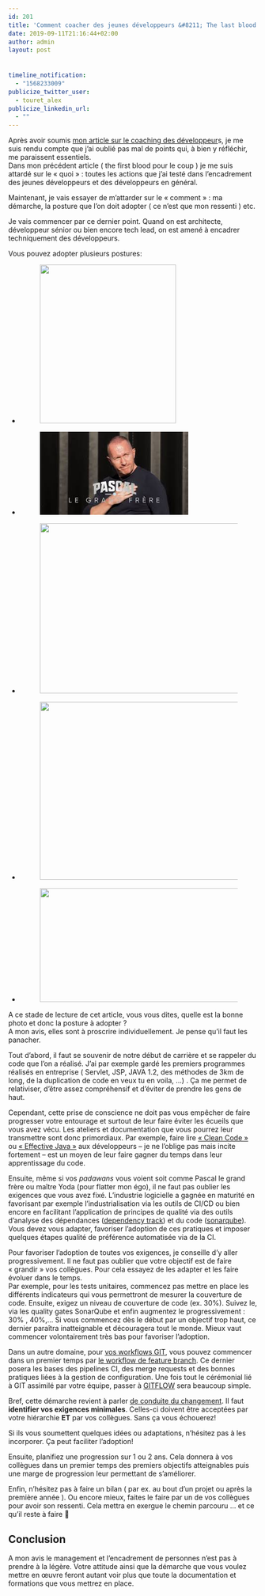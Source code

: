 ```yaml
---
id: 201
title: 'Comment coacher des jeunes développeurs &#8211; The last blood'
date: 2019-09-11T21:16:44+02:00
author: admin
layout: post


timeline_notification:
  - "1568233009"
publicize_twitter_user:
  - touret_alex
publicize_linkedin_url:
  - ""
---
```

Après avoir soumis [mon article sur le coaching des développeur](http://blog.touret.info/2019/07/17/comment-coacher-des-jeunes-developpeurs/)s, je me suis rendu compte que j&rsquo;ai oublié pas mal de points qui, à bien y réfléchir, me paraissent essentiels.  
Dans mon précédent article ( the first blood pour le coup ) je me suis attardé sur le « quoi » : toutes les actions que j&rsquo;ai testé dans l&rsquo;encadrement des jeunes développeurs et des développeurs en général.

Maintenant, je vais essayer de m&rsquo;attarder sur le « comment » : ma démarche, la posture que l&rsquo;on doit adopter ( ce n&rsquo;est que mon ressenti ) etc.

Je vais commencer par ce dernier point. Quand on est architecte, développeur sénior ou bien encore tech lead, on est amené à encadrer techniquement des développeurs.

Vous pouvez adopter plusieurs postures:

<ul class="wp-block-gallery columns-3 is-cropped">
  <li class="blocks-gallery-item">
    <figure><img loading="lazy" width="275" height="321" src="/assets/img/posts/2019/09/yoda.jpg" alt="" data-id="212" data-link="http://blog.touret.info/?attachment_id=212" class="wp-image-212" srcset="/assets/img/posts/2019/09/yoda.jpg 275w, /assets/img/posts/2019/09/yoda-257x300.jpg 257w" sizes="(max-width: 275px) 100vw, 275px" /></figure>
  </li>
  <li class="blocks-gallery-item">
    <figure><img loading="lazy" width="300" height="168" src="/assets/img/posts/2019/09/pascal_le_grand_frere.jpg" alt="" data-id="211" data-link="http://blog.touret.info/?attachment_id=211" class="wp-image-211" /></figure>
  </li>
  <li class="blocks-gallery-item">
    <figure><img loading="lazy" width="613" height="344" src="/assets/img/posts/2019/09/capture-kubrick-756b3f-0401x.jpeg?w=612" alt="" data-id="210" data-link="http://blog.touret.info/?attachment_id=210" class="wp-image-210" srcset="/assets/img/posts/2019/09/capture-kubrick-756b3f-0401x.jpeg 613w, /assets/img/posts/2019/09/capture-kubrick-756b3f-0401x-300x168.jpeg 300w" sizes="(max-width: 613px) 100vw, 613px" /></figure>
  </li>
  <li class="blocks-gallery-item">
    <figure><img loading="lazy" width="480" height="360" src="/assets/img/posts/2019/09/bisounours.jpg" alt="" data-id="209" data-link="http://blog.touret.info/?attachment_id=209" class="wp-image-209" srcset="/assets/img/posts/2019/09/bisounours.jpg 480w, /assets/img/posts/2019/09/bisounours-300x225.jpg 300w" sizes="(max-width: 480px) 100vw, 480px" /></figure>
  </li>
  <li class="blocks-gallery-item">
    <figure><img loading="lazy" width="410" height="230" src="/assets/img/posts/2019/09/gandalf-lord-of-the-rings-e1534255368438.jpg" alt="" data-id="217" data-link="http://blog.touret.info/?attachment_id=217" class="wp-image-217" srcset="/assets/img/posts/2019/09/gandalf-lord-of-the-rings-e1534255368438.jpg 410w, /assets/img/posts/2019/09/gandalf-lord-of-the-rings-e1534255368438-300x168.jpg 300w" sizes="(max-width: 410px) 100vw, 410px" /></figure>
  </li>
</ul>

A ce stade de lecture de cet article, vous vous dites, quelle est la bonne photo et donc la posture à adopter ?  
A mon avis, elles sont à proscrire individuellement. Je pense qu&rsquo;il faut les panacher.

Tout d&rsquo;abord, il faut se souvenir de notre début de carrière et se rappeler du code que l&rsquo;on a réalisé. J&rsquo;ai par exemple gardé les premiers programmes réalisés en entreprise ( Servlet, JSP, JAVA 1.2, des méthodes de 3km de long, de la duplication de code en veux tu en voila, &#8230;) . Ça me permet de relativiser, d&rsquo;être assez compréhensif et d&rsquo;éviter de prendre les gens de haut.  
  
Cependant, cette prise de conscience ne doit pas vous empêcher de faire progresser votre entourage et surtout de leur faire éviter les écueils que vous avez vécu. Les ateliers et documentation que vous pourrez leur transmettre sont donc primordiaux. Par exemple, faire lire [« Clean Code »](https://g.co/kgs/Xes2A3) ou [« Effective Java »](https://g.co/kgs/WL4qUH) aux développeurs &#8211; je ne l&rsquo;oblige pas mais incite fortement &#8211; est un moyen de leur faire gagner du temps dans leur apprentissage du code.  
  
Ensuite, même si vos _padawans_ vous voient soit comme Pascal le grand frère ou maître Yoda (pour flatter mon égo), il ne faut pas oublier les exigences que vous avez fixé. L&rsquo;industrie logicielle a gagnée en maturité en favorisant par exemple l&rsquo;industrialisation via les outils de CI/CD ou bien encore en facilitant l&rsquo;application de principes de qualité via des outils d&rsquo;analyse des dépendances ([dependency track](https://docs.dependencytrack.org/)) et du code ([sonarqube](https://www.sonarqube.org/)). Vous devez vous adapter, favoriser l&rsquo;adoption de ces pratiques et imposer quelques étapes qualité de préférence automatisée via de la CI.  


Pour favoriser l&rsquo;adoption de toutes vos exigences, je conseille d&rsquo;y aller progressivement. Il ne faut pas oublier que votre objectif est de faire « grandir » vos collègues. Pour cela essayez de les adapter et les faire évoluer dans le temps.  
Par exemple, pour les tests unitaires, commencez pas mettre en place les différents indicateurs qui vous permettront de mesurer la couverture de code. Ensuite, exigez un niveau de couverture de code (ex. 30%). Suivez le, via les quality gates SonarQube et enfin augmentez le progressivement : 30% , 40%,&#8230; Si vous commencez dès le début par un objectif trop haut, ce dernier paraîtra inatteignable et découragera tout le monde. Mieux vaut commencer volontairement très bas pour favoriser l&rsquo;adoption.

Dans un autre domaine, pour [vos workflows GIT](https://www.atlassian.com/git/tutorials/comparing-workflows/), vous pouvez commencer dans un premier temps par [le workflow de feature branch](https://www.atlassian.com/git/tutorials/comparing-workflows/feature-branch-workflow). Ce dernier posera les bases des pipelines CI, des merge requests et des bonnes pratiques liées à la gestion de configuration. Une fois tout le cérémonial lié à GIT assimilé par votre équipe, passer à [GITFLOW](https://www.atlassian.com/git/tutorials/comparing-workflows/gitflow-workflow) sera beaucoup simple.  


Bref, cette démarche revient à parler [de conduite du changement](https://fr.wikipedia.org/wiki/Conduite_du_changement). Il faut **identifier vos exigences minimales**. Celles-ci doivent être acceptées par votre hiérarchie **ET** par vos collègues. Sans ça vous échouerez! 

Si ils vous soumettent quelques idées ou adaptations, n&rsquo;hésitez pas à les incorporer. Ça peut faciliter l&rsquo;adoption!

Ensuite, planifiez une progression sur 1 ou 2 ans. Cela donnera à vos collègues dans un premier temps des premiers objectifs atteignables puis une marge de progression leur permettant de s&rsquo;améliorer.

Enfin, n&rsquo;hésitez pas à faire un bilan ( par ex. au bout d&rsquo;un projet ou après la première année ). Ou encore mieux, faites le faire par un de vos collègues pour avoir son ressenti. Cela mettra en exergue le chemin parcouru &#8230; et ce qu&rsquo;il reste à faire 🙂

## Conclusion

A mon avis le management et l&rsquo;encadrement de personnes n&rsquo;est pas à prendre à la légère. Votre attitude ainsi que la démarche que vous voulez mettre en œuvre feront autant voir plus que toute la documentation et formations que vous mettrez en place.